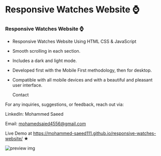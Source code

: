 # Responsive Watches Website ⌚
### Responsive Watches Website ⌚

- Responsive Watches Website Using HTML CSS & JavaScript
- Smooth scrolling in each section.
- Includes a dark and light mode.
- Developed first with the Mobile First methodology, then for desktop.
- Compatible with all mobile devices and with a beautiful and pleasant user interface.

  Contact

For any inquiries, suggestions, or feedback, reach out via:

LinkedIn: Mohammed Saeed

Email: mohamedsaied4556@gmail.com

Live Demo at https://mohammed-saeed111.github.io/responsive-watches-website/ ★
     
![preview img](/preview.png)
